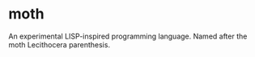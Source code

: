 # moth
An experimental LISP-inspired programming language. Named after the moth Lecithocera parenthesis.
